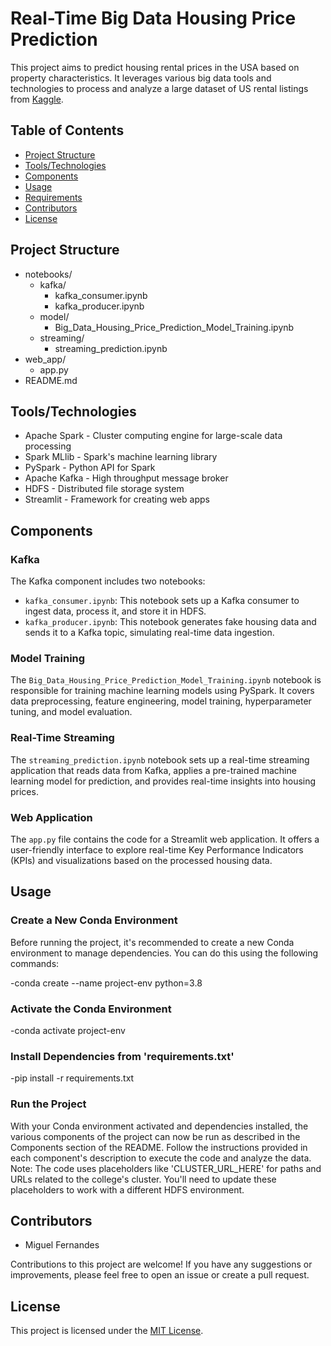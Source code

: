 # Real-Time Big Data Housing Price Prediction

This project aims to predict housing rental prices in the USA based on property characteristics. It leverages various big data tools and technologies to process and analyze a large dataset of US rental listings from [Kaggle](https://www.kaggle.com/datasets/austinreese/usa-housing-listings).

## Table of Contents
- [Project Structure](#project-structure)
- [Tools/Technologies](#tools/technologies)
- [Components](#components)
- [Usage](#usage)
- [Requirements](#requirements)
- [Contributors](#contributors)
- [License](#license)

## Project Structure

- notebooks/
  - kafka/
    - kafka_consumer.ipynb
    - kafka_producer.ipynb
  - model/
    - Big_Data_Housing_Price_Prediction_Model_Training.ipynb
  - streaming/
    - streaming_prediction.ipynb
- web_app/
  - app.py
- README.md

## Tools/Technologies

- Apache Spark - Cluster computing engine for large-scale data processing
- Spark MLlib - Spark's machine learning library
- PySpark - Python API for Spark
- Apache Kafka - High throughput message broker
- HDFS - Distributed file storage system
- Streamlit - Framework for creating web apps

## Components

### Kafka

The Kafka component includes two notebooks:
- `kafka_consumer.ipynb`: This notebook sets up a Kafka consumer to ingest data, process it, and store it in HDFS.
- `kafka_producer.ipynb`: This notebook generates fake housing data and sends it to a Kafka topic, simulating real-time data ingestion.

### Model Training

The `Big_Data_Housing_Price_Prediction_Model_Training.ipynb` notebook is responsible for training machine learning models using PySpark. It covers data preprocessing, feature engineering, model training, hyperparameter tuning, and model evaluation.

### Real-Time Streaming

The `streaming_prediction.ipynb` notebook sets up a real-time streaming application that reads data from Kafka, applies a pre-trained machine learning model for prediction, and provides real-time insights into housing prices.

### Web Application

The `app.py` file contains the code for a Streamlit web application. It offers a user-friendly interface to explore real-time Key Performance Indicators (KPIs) and visualizations based on the processed housing data.

## Usage

### Create a New Conda Environment

Before running the project, it's recommended to create a new Conda environment to manage dependencies. You can do this using the following commands:

-conda create --name project-env python=3.8

### Activate the Conda Environment

-conda activate project-env

### Install Dependencies from 'requirements.txt'

-pip install -r requirements.txt

### Run the Project 

With your Conda environment activated and dependencies installed, the various components of the project can now be run as described in the Components section of the README. Follow the instructions provided in each component's description to execute the code and analyze the data.
Note: The code uses placeholders like 'CLUSTER_URL_HERE' for paths and URLs related to the college's cluster. You'll need to update these placeholders to work with a different HDFS environment.

## Contributors

- Miguel Fernandes

Contributions to this project are welcome! If you have any suggestions or improvements, please feel free to open an issue or create a pull request.

## License

This project is licensed under the [MIT License](LICENSE).


